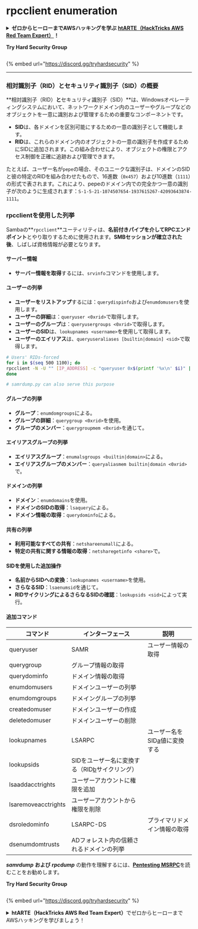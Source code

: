 # rpcclient enumeration

<details>

<summary><strong>ゼロからヒーローまでAWSハッキングを学ぶ</strong> <a href="https://training.hacktricks.xyz/courses/arte"><strong>htARTE（HackTricks AWS Red Team Expert）</strong></a><strong>！</strong></summary>

* **サイバーセキュリティ企業**で働いていますか？ **HackTricksで会社を宣伝**してみたいですか？または**最新バージョンのPEASSにアクセスしたり、HackTricksをPDFでダウンロード**したいですか？[**SUBSCRIPTION PLANS**](https://github.com/sponsors/carlospolop)をチェックしてください！
* [**The PEASS Family**](https://opensea.io/collection/the-peass-family)を発見し、独占的な[NFTs](https://opensea.io/collection/the-peass-family)コレクションをご覧ください
* [**公式PEASS＆HackTricksスウェグ**](https://peass.creator-spring.com)を手に入れましょう
* **[💬](https://emojipedia.org/speech-balloon/) Discordグループ**に参加するか、[telegramグループ](https://t.me/peass)に参加するか、**Twitter**で私をフォローする🐦[**@carlospolopm**](https://twitter.com/hacktricks_live)**。**
* **ハッキングトリックを共有するには、[hacktricksリポジトリ](https://github.com/carlospolop/hacktricks)と[hacktricks-cloudリポジトリ](https://github.com/carlospolop/hacktricks-cloud)にPRを提出してください。**

</details>

**Try Hard Security Group**

<figure><img src="../.gitbook/assets/telegram-cloud-document-1-5159108904864449420.jpg" alt=""><figcaption></figcaption></figure>

{% embed url="https://discord.gg/tryhardsecurity" %}

***

### 相対識別子（RID）とセキュリティ識別子（SID）の概要

**相対識別子（RID）**と**セキュリティ識別子（SID）**は、Windowsオペレーティングシステムにおいて、ネットワークドメイン内のユーザーやグループなどのオブジェクトを一意に識別および管理するための重要なコンポーネントです。

- **SID**は、各ドメインを区別可能にするための一意の識別子として機能します。
- **RID**は、これらのドメイン内のオブジェクトの一意の識別子を作成するためにSIDに追加されます。この組み合わせにより、オブジェクトの権限とアクセス制御を正確に追跡および管理できます。

たとえば、ユーザー名が`pepe`の場合、そのユニークな識別子は、ドメインのSIDと彼の特定のRIDを組み合わせたもので、16進数（`0x457`）および10進数（`1111`）の形式で表されます。これにより、pepeのドメイン内での完全かつ一意の識別子が次のように生成されます：`S-1-5-21-1074507654-1937615267-42093643874-1111`。


### **rpcclientを使用した列挙**

Sambaの**`rpcclient`**ユーティリティは、**名前付きパイプを介してRPCエンドポイント**とやり取りするために使用されます。**SMBセッションが確立された後**、しばしば資格情報が必要となります。

#### サーバー情報

* **サーバー情報を取得**するには、`srvinfo`コマンドを使用します。

#### ユーザーの列挙

* **ユーザーをリストアップ**するには：`querydispinfo`および`enumdomusers`を使用します。
* **ユーザーの詳細**は：`queryuser <0xrid>`で取得します。
* **ユーザーのグループ**は：`queryusergroups <0xrid>`で取得します。
* **ユーザーのSID**は、`lookupnames <username>`を使用して取得します。
* **ユーザーのエイリアス**は、`queryuseraliases [builtin|domain] <sid>`で取得します。
```bash
# Users' RIDs-forced
for i in $(seq 500 1100); do
rpcclient -N -U "" [IP_ADDRESS] -c "queryuser 0x$(printf '%x\n' $i)" | grep "User Name\|user_rid\|group_rid" && echo "";
done

# samrdump.py can also serve this purpose
```
#### グループの列挙

* **グループ**：`enumdomgroups`による。
* **グループの詳細**：`querygroup <0xrid>`を使用。
* **グループのメンバー**：`querygroupmem <0xrid>`を通じて。

#### エイリアスグループの列挙

* **エイリアスグループ**：`enumalsgroups <builtin|domain>`による。
* **エイリアスグループのメンバー**：`queryaliasmem builtin|domain <0xrid>`で。

#### ドメインの列挙

* **ドメイン**：`enumdomains`を使用。
* **ドメインのSIDの取得**：`lsaquery`による。
* **ドメイン情報の取得**：`querydominfo`による。

#### 共有の列挙

* **利用可能なすべての共有**：`netshareenumall`による。
* **特定の共有に関する情報の取得**：`netsharegetinfo <share>`で。

#### SIDを使用した追加操作

* **名前からSIDへの変換**：`lookupnames <username>`を使用。
* **さらなるSID**：`lsaenumsid`を通じて。
* **RIDサイクリングによるさらなるSIDの確認**：`lookupsids <sid>`によって実行。

#### **追加コマンド**

| **コマンド**         | **インターフェース**                                                                                                                                     | **説明**                                                                                                                           |
| ------------------- | ------------------------------------------------------------------------------------------------------------------------------------------------- | ----------------------------------------------------------------------------------------------------------------------------------------- |
| queryuser           | SAMR                                                                                                                                              | ユーザー情報の取得                                                                                                                 |
| querygroup          | グループ情報の取得                                                                                                                        |                                                                                                                                           |
| querydominfo        | ドメイン情報の取得                                                                                                                       |                                                                                                                                           |
| enumdomusers        | ドメインユーザーの列挙                                                                                                                            |                                                                                                                                           |
| enumdomgroups       | ドメイングループの列挙                                                                                                                           |                                                                                                                                           |
| createdomuser       | ドメインユーザーの作成                                                                                                                              |                                                                                                                                           |
| deletedomuser       | ドメインユーザーの削除                                                                                                                              |                                                                                                                                           |
| lookupnames         | LSARPC                                                                                                                                            | ユーザー名をSID[a](https://learning.oreilly.com/library/view/network-security-assessment/9781491911044/ch08.html#ch08fn8)値に変換する |
| lookupsids          | SIDをユーザー名に変換する（RID[b](https://learning.oreilly.com/library/view/network-security-assessment/9781491911044/ch08.html#ch08fn9)サイクリング） |                                                                                                                                           |
| lsaaddacctrights    | ユーザーアカウントに権限を追加                                                                                                                      |                                                                                                                                           |
| lsaremoveacctrights | ユーザーアカウントから権限を削除                                                                                                                 |                                                                                                                                           |
| dsroledominfo       | LSARPC-DS                                                                                                                                         | プライマリドメイン情報の取得                                                                                                            |
| dsenumdomtrusts     | ADフォレスト内の信頼されるドメインの列挙                                                                                                     |                                                                                                                                           |

**_samrdump_** **および** **_rpcdump_** の動作を理解するには、[**Pentesting MSRPC**](../135-pentesting-msrpc.md)を読むことをお勧めします。

**Try Hard Security Group**

<figure><img src="../.gitbook/assets/telegram-cloud-document-1-5159108904864449420.jpg" alt=""><figcaption></figcaption></figure>

{% embed url="https://discord.gg/tryhardsecurity" %}

<details>

<summary><strong>htARTE（HackTricks AWS Red Team Expert）</strong>でゼロからヒーローまでAWSハッキングを学びましょう！</summary>

* **サイバーセキュリティ企業**で働いていますか？ **HackTricksで会社を宣伝**したいですか？または、**PEASSの最新バージョンにアクセス**したいですか、またはHackTricksを**PDFでダウンロード**したいですか？[**SUBSCRIPTION PLANS**](https://github.com/sponsors/carlospolop)をチェックしてください！
* [**The PEASS Family**](https://opensea.io/collection/the-peass-family)を発見し、独占的な[NFTs](https://opensea.io/collection/the-peass-family)コレクションを見つけます
* [**公式PEASS＆HackTricks swag**](https://peass.creator-spring.com)を手に入れましょう
* [**💬**](https://emojipedia.org/speech-balloon/) [**Discordグループ**](https://discord.gg/hRep4RUj7f)または[**telegramグループ**](https://t.me/peass)に参加するか、**Twitter** 🐦[**@carlospolopm**](https://twitter.com/hacktricks_live)**をフォロー**してください。
* **ハッキングトリックを共有するには、[hacktricksリポジトリ](https://github.com/carlospolop/hacktricks)および[hacktricks-cloudリポジトリ](https://github.com/carlospolop/hacktricks-cloud)にPRを提出してください**。

</details>
